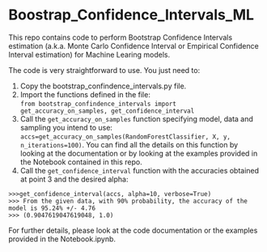 # Boostrap_Confidence_Intervals_ML
This repo contains code to perform Bootstrap Confidence Intervals estimation (a.k.a. Monte Carlo Confidence Interval or Empirical Confidence Interval estimation) for Machine Learing models.

The code is very straightforward to use. You just need to:

1. Copy the bootstrap_confindence_intervals.py file.
2. Import the functions defined in the file: <br/> ```from bootstrap_confindence_intervals import get_accuracy_on_samples, get_confidence_interval```
3. Call the ```get_accuracy_on_samples``` function specifying model, data and sampling you intend to use: ```accs=get_accuracy_on_samples(RandomForestClassifier, X, y, n_iterations=100)```. You can find all the details on this function by looking at the documentation or by looking at the examples provided in the Notebook contained in this repo.
4. Call the ```get_confidence_interval``` function with the accuracies obtained at point 3 and the desired alpha: 
```
>>>get_confidence_interval(accs, alpha=10, verbose=True)
>>> From the given data, with 90% probability, the accuracy of the model is 95.24% +/- 4.76
>>> (0.9047619047619048, 1.0)
```

For further details, please look at the code documentation or the examples provided in the Notebook.ipynb.

